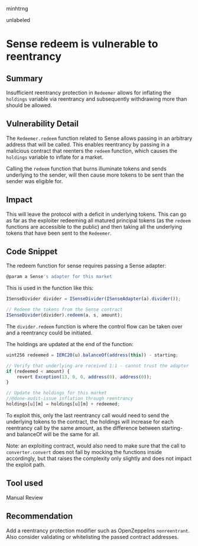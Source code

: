 minhtrng

unlabeled

# Sense redeem is vulnerable to reentrancy

## Summary

Insufficient reentrancy protection in `Redeemer` allows for inflating the `holdings` variable via reentrancy and subsequently withdrawing more than should be allowed.

## Vulnerability Detail

The `Redeemer.redeem` function related to Sense
allows passing in an arbitrary address that will be called. This enables reentrancy by passing in a malicious contract that reenters the `redeem` function, which causes the `holdings` variable to inflate for a market. 

Calling the `redeem` function that burns illuminate tokens and sends underlying to the sender, will then cause more tokens to be sent than the sender was eligible for.

## Impact

This will leave the protocol with a deficit in underlying tokens. This can go as far as the exploiter redeeming all matured principal tokens (as the `redeem` functions are accessible to the public) and then taking all the underlying tokens that have been sent to the `Redeemer`.

## Code Snippet
The redeem function for sense requires passing a Sense adapter:

```js
@param a Sense's adapter for this market
```

This is used in the function like this:

```js
ISenseDivider divider = ISenseDivider(ISenseAdapter(a).divider());

// Redeem the tokens from the Sense contract
ISenseDivider(divider).redeem(a, s, amount);
```

The `divider.redeem` function is where the control flow can be taken over and a reentrancy could be initiated.

The holdings are updated at the end of the function:

```js
uint256 redeemed = IERC20(u).balanceOf(address(this)) - starting;

// Verify that underlying are received 1:1 - cannot trust the adapter
if (redeemed < amount) {
    revert Exception(13, 0, 0, address(0), address(0));
}

// Update the holdings for this market
//@done-audit-issue inflation through reentrancy
holdings[u][m] = holdings[u][m] + redeemed;
```

To exploit this, only the last reentrancy call would need to send the underlying tokens to the contract, the holdings will increase for each reentrancy call by the same amount, as the difference between starting- and balanceOf will be the same for all.

Note: an exploiting contract, would also need to make sure that the call to `converter.convert` does not fail by mocking the functions inside accordingly, but that raises the complexity only slightly and does not impact the exploit path.

## Tool used

Manual Review

## Recommendation

Add a reentrancy protection modifier such as OpenZeppelins `nonreentrant`. Also consider validating or whitelisting the passed contract addresses.
